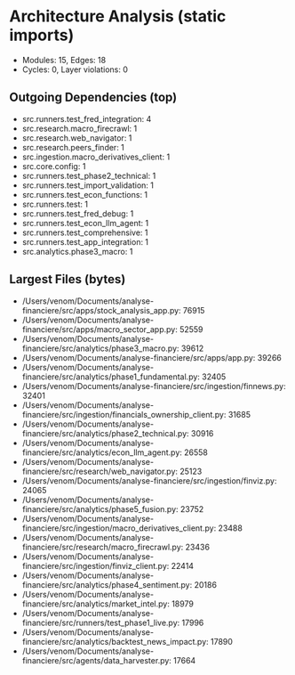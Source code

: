 # Architecture Analysis (static imports)
- Modules: 15, Edges: 18
- Cycles: 0, Layer violations: 0

## Outgoing Dependencies (top)
- src.runners.test_fred_integration: 4
- src.research.macro_firecrawl: 1
- src.research.web_navigator: 1
- src.research.peers_finder: 1
- src.ingestion.macro_derivatives_client: 1
- src.core.config: 1
- src.runners.test_phase2_technical: 1
- src.runners.test_import_validation: 1
- src.runners.test_econ_functions: 1
- src.runners.test: 1
- src.runners.test_fred_debug: 1
- src.runners.test_econ_llm_agent: 1
- src.runners.test_comprehensive: 1
- src.runners.test_app_integration: 1
- src.analytics.phase3_macro: 1

## Largest Files (bytes)
- /Users/venom/Documents/analyse-financiere/src/apps/stock_analysis_app.py: 76915
- /Users/venom/Documents/analyse-financiere/src/apps/macro_sector_app.py: 52559
- /Users/venom/Documents/analyse-financiere/src/analytics/phase3_macro.py: 39612
- /Users/venom/Documents/analyse-financiere/src/apps/app.py: 39266
- /Users/venom/Documents/analyse-financiere/src/analytics/phase1_fundamental.py: 32405
- /Users/venom/Documents/analyse-financiere/src/ingestion/finnews.py: 32401
- /Users/venom/Documents/analyse-financiere/src/ingestion/financials_ownership_client.py: 31685
- /Users/venom/Documents/analyse-financiere/src/analytics/phase2_technical.py: 30916
- /Users/venom/Documents/analyse-financiere/src/analytics/econ_llm_agent.py: 26558
- /Users/venom/Documents/analyse-financiere/src/research/web_navigator.py: 25123
- /Users/venom/Documents/analyse-financiere/src/ingestion/finviz.py: 24065
- /Users/venom/Documents/analyse-financiere/src/analytics/phase5_fusion.py: 23752
- /Users/venom/Documents/analyse-financiere/src/ingestion/macro_derivatives_client.py: 23488
- /Users/venom/Documents/analyse-financiere/src/research/macro_firecrawl.py: 23436
- /Users/venom/Documents/analyse-financiere/src/ingestion/finviz_client.py: 22414
- /Users/venom/Documents/analyse-financiere/src/analytics/phase4_sentiment.py: 20186
- /Users/venom/Documents/analyse-financiere/src/analytics/market_intel.py: 18979
- /Users/venom/Documents/analyse-financiere/src/runners/test_phase1_live.py: 17996
- /Users/venom/Documents/analyse-financiere/src/analytics/backtest_news_impact.py: 17890
- /Users/venom/Documents/analyse-financiere/src/agents/data_harvester.py: 17664
